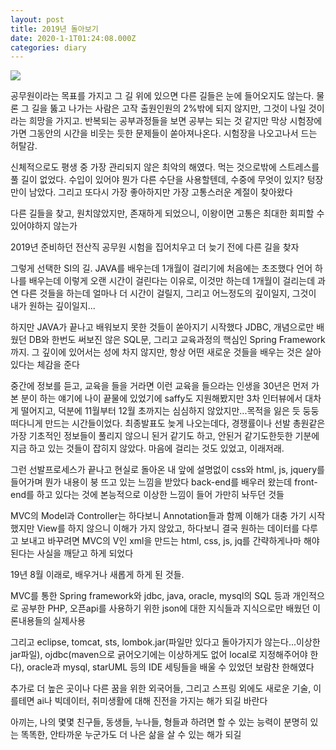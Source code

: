 ```yaml
---
layout: post
title: 2019년 돌아보기
date: 2020-1-1T01:24:08.000Z
categories: diary
---
```


<img src="https://github.com/arhrina/arhrina.github.io/blob/master/images/fulls/08.JPG?raw=true" class="fit image">

공무원이라는 목표를 가지고 그 길 위에 있으면 다른 길들은 눈에 들어오지도 않는다. 물론 그 길을 뚫고 나가는 사람은 고작 출원인원의 2%밖에 되지 않지만, 그것이 나일 것이라는 희망을 가지고. 반복되는 공부과정들을 보면 공부는 되는 것 같지만 막상 시험장에 가면 그동안의 시간을 비웃는 듯한 문제들이 쏟아져나온다. 시험장을 나오고나서 드는 허탈감.

신체적으로도 평생 중 가장 관리되지 않은 최악의 해였다. 먹는 것으로밖에 스트레스를 풀 길이 없었다. 수입이 있어야 뭔가 다른 수단을 사용할텐데, 수중에 무엇이 있지? 텅장만이 남았다. 그리고 또다시 가장 좋아하지만 가장 고통스러운 계절이 찾아왔다

다른 길들을 찾고, 원치않았지만, 존재하게 되었으니, 이왕이면 고통은 최대한 회피할 수 있어야하지 않는가

2019년 준비하던 전산직 공무원 시험을 집어치우고 더 늦기 전에 다른 길을 찾자

그렇게 선택한 SI의 길. JAVA를 배우는데 1개월이 걸리기에 처음에는 초조했다
언어 하나를 배우는데 이렇게 오랜 시간이 걸린다는 이유로, 이것만 하는데 1개월이 걸리는데 과연 다른 것들을 하는데 얼마나 더 시간이 걸릴지, 그리고 어느정도의 깊이일지, 그것이 내가 원하는 깊이일지...

하지만 JAVA가 끝나고 배워보지 못한 것들이 쏟아지기 시작했다
JDBC, 개념으로만 배웠던 DB와 한번도 써보진 않은 SQL문, 그리고 교육과정의 핵심인 Spring Framework까지. 그 깊이에 있어서는 성에 차지 않지만, 항상 어떤 새로운 것들을 배우는 것은 살아있다는 체감을 준다

중간에 정보를 듣고, 교육을 들을 거라면 이런 교육을 들으라는 인생을 30년은 먼저 가본 분이 하는 얘기에 나이 끝물에 있었기에 saffy도 지원해봤지만 3차 인터뷰에서 대차게 떨어지고, 덕분에 11월부터 12월 초까지는 심심하지 않았지만...목적을 잃은 듯 둥둥 떠다니게 만드는 시간들이었다. 최종발표도 늦게 나오는데다, 경쟁률이나 선발 총원같은 가장 기초적인 정보들이 풀리지 않으니 된거 같기도 하고, 안된거 같기도한듯한 기분에 지금 하고 있는 것들이 잡히지 않았다. 마음에 걸리는 것도 있었고, 이래저래.

그런 선발프로세스가 끝나고 현실로 돌아온 내 앞에 설명없이 css와 html, js, jquery를 들어가며 뭔가 내용이 붕 뜨고 있는 느낌을 받았다
back-end를 배우러 왔는데 front-end를 하고 있다는 것에 본능적으로 이상한 느낌이 들어 가만히 놔두던 것들

MVC의 Model과 Controller는 하다보니 Annotation들과 함께 이해가 대충 가기 시작했지만 View를 하지 않으니 이해가 가지 않았고, 하다보니 결국 원하는 데이터를 다루고 보내고 바꾸려면 MVC의 V인 xml을 만드는 html, css, js, jq를 간략하게나마 해야된다는 사실을 깨닫고 하게 되었다


19년 8월 이래로, 배우거나 새롭게 하게 된 것들.

MVC를 통한 Spring framework와 jdbc, java, oracle, mysql의 SQL 등과 개인적으로 공부한 PHP, 오픈api를 사용하기 위한 json에 대한 지식들과 지식으로만 배웠던 이론내용들의 실제사용

그리고 eclipse, tomcat, sts, lombok.jar(파일만 있다고 돌아가지가 않는다...이상한 jar파일), ojdbc(maven으로 긁어오기에는 이상하게도 없어 local로 지정해주어야 한다), oracle과 mysql, starUML 등의 IDE 세팅들을 배울 수 있었던 보람찬 한해였다<!-- blog POST로 차근차근 이미지로 업로드하며 정리해야겠다. 덧붙여서 이 테마는 뭔가 보기가 좀 불편한 거 같기도하고...더 나은 테마가 있는지 확인해봐야겠다 -->

추가로 더 높은 곳이나 다른 꿈을 위한 외국어들, 그리고 스프링 외에도 새로운 기술, 이를테면 ai나 빅데이터, 취미생활에 대해 진전을 가지는 해가 되길 바란다

아끼는, 나의 몇몇 친구들, 동생들, 누나들, 형들과 하려면 할 수 있는 능력이 분명히 있는 똑똑한, 안타까운 누군가도 더 나은 삶을 살 수 있는 해가 되길
